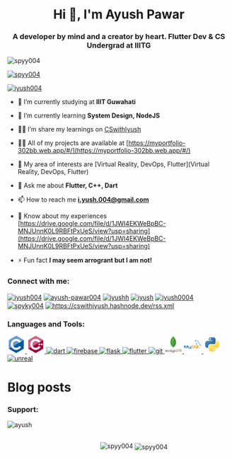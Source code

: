 <h1 align="center">Hi 👋, I'm Ayush Pawar</h1>
<h3 align="center">A developer by mind and a creator by heart. Flutter Dev & CS Undergrad at IIITG</h3>

<p align="left"> <img src="https://komarev.com/ghpvc/?username=spyy004&label=Profile%20views&color=0e75b6&style=flat" alt="spyy004" /> </p>

<p align="left"> <a href="https://github.com/ryo-ma/github-profile-trophy"><img src="https://github-profile-trophy.vercel.app/?username=spyy004" alt="spyy004" /></a> </p>

<p align="left"> <a href="https://twitter.com/iyush004" target="blank"><img src="https://img.shields.io/twitter/follow/iyush004?logo=twitter&style=for-the-badge" alt="iyush004" /></a> </p>

- 🔭 I’m currently studying at **IIIT Guwahati**

- 🌱 I’m currently learning **System Design, NodeJS**

- ✍🏻 I’m share my learnings on [CSwithIyush](https://cswithiyush.hashnode.dev/)

- 👨‍💻 All of my projects are available at [https://myportfolio-302bb.web.app/#/](https://myportfolio-302bb.web.app/#/)

- 📝 My area of interests are [Virtual Reality, DevOps, Flutter](Virtual Reality, DevOps, Flutter)

- 💬 Ask me about **Flutter, C++, Dart**

- 📫 How to reach me **i.yush.004@gmail.com**

- 📄 Know about my experiences [https://drive.google.com/file/d/1JWI4EKWeBpBC-MNJUnnK0L9RBFtPxUeS/view?usp=sharing](https://drive.google.com/file/d/1JWI4EKWeBpBC-MNJUnnK0L9RBFtPxUeS/view?usp=sharing)

- ⚡ Fun fact **I may seem arrogrant but I am not!**

<h3 align="left">Connect with me:</h3>
<p align="left">
<a href="https://twitter.com/iyush004" target="blank"><img align="center" src="https://raw.githubusercontent.com/rahuldkjain/github-profile-readme-generator/master/src/images/icons/Social/twitter.svg" alt="iyush004" height="30" width="40" /></a>
<a href="https://linkedin.com/in/ayush-pawar004" target="blank"><img align="center" src="https://raw.githubusercontent.com/rahuldkjain/github-profile-readme-generator/master/src/images/icons/Social/linked-in-alt.svg" alt="ayush-pawar004" height="30" width="40" /></a>
<a href="https://stackoverflow.com/users/iyushh" target="blank"><img align="center" src="https://raw.githubusercontent.com/rahuldkjain/github-profile-readme-generator/master/src/images/icons/Social/stack-overflow.svg" alt="iyushh" height="30" width="40" /></a>
<a href="https://hashnode.com/iyush" target="blank"><img align="center" src="https://raw.githubusercontent.com/rahuldkjain/github-profile-readme-generator/master/src/images/icons/Social/hashnode.svg" alt="iyush" height="30" width="40" /></a>
<a href="https://www.codechef.com/users/iyush0004" target="blank"><img align="center" src="https://cdn.jsdelivr.net/npm/simple-icons@3.1.0/icons/codechef.svg" alt="iyush0004" height="30" width="40" /></a>
<a href="https://www.leetcode.com/spyky004" target="blank"><img align="center" src="https://raw.githubusercontent.com/rahuldkjain/github-profile-readme-generator/master/src/images/icons/Social/leet-code.svg" alt="spyky004" height="30" width="40" /></a>
<a href="/https://cswithiyush.hashnode.dev/rss.xml" target="blank"><img align="center" src="https://raw.githubusercontent.com/rahuldkjain/github-profile-readme-generator/master/src/images/icons/Social/rss.svg" alt="https://cswithiyush.hashnode.dev/rss.xml" height="30" width="40" /></a>
</p>

<h3 align="left">Languages and Tools:</h3>
<p align="left"> <a href="https://www.cprogramming.com/" target="_blank" rel="noreferrer"> <img src="https://raw.githubusercontent.com/devicons/devicon/master/icons/c/c-original.svg" alt="c" width="40" height="40"/> </a> <a href="https://www.w3schools.com/cpp/" target="_blank" rel="noreferrer"> <img src="https://raw.githubusercontent.com/devicons/devicon/master/icons/cplusplus/cplusplus-original.svg" alt="cplusplus" width="40" height="40"/> </a> <a href="https://dart.dev" target="_blank" rel="noreferrer"> <img src="https://www.vectorlogo.zone/logos/dartlang/dartlang-icon.svg" alt="dart" width="40" height="40"/> </a> <a href="https://firebase.google.com/" target="_blank" rel="noreferrer"> <img src="https://www.vectorlogo.zone/logos/firebase/firebase-icon.svg" alt="firebase" width="40" height="40"/> </a> <a href="https://flask.palletsprojects.com/" target="_blank" rel="noreferrer"> <img src="https://www.vectorlogo.zone/logos/pocoo_flask/pocoo_flask-icon.svg" alt="flask" width="40" height="40"/> </a> <a href="https://flutter.dev" target="_blank" rel="noreferrer"> <img src="https://www.vectorlogo.zone/logos/flutterio/flutterio-icon.svg" alt="flutter" width="40" height="40"/> </a> <a href="https://git-scm.com/" target="_blank" rel="noreferrer"> <img src="https://www.vectorlogo.zone/logos/git-scm/git-scm-icon.svg" alt="git" width="40" height="40"/> </a> <a href="https://www.mongodb.com/" target="_blank" rel="noreferrer"> <img src="https://raw.githubusercontent.com/devicons/devicon/master/icons/mongodb/mongodb-original-wordmark.svg" alt="mongodb" width="40" height="40"/> </a> <a href="https://www.mysql.com/" target="_blank" rel="noreferrer"> <img src="https://raw.githubusercontent.com/devicons/devicon/master/icons/mysql/mysql-original-wordmark.svg" alt="mysql" width="40" height="40"/> </a> <a href="https://www.python.org" target="_blank" rel="noreferrer"> <img src="https://raw.githubusercontent.com/devicons/devicon/master/icons/python/python-original.svg" alt="python" width="40" height="40"/> </a> <a href="https://unrealengine.com/" target="_blank" rel="noreferrer"> <img src="https://raw.githubusercontent.com/kenangundogan/fontisto/036b7eca71aab1bef8e6a0518f7329f13ed62f6b/icons/svg/brand/unreal-engine.svg" alt="unreal" width="40" height="40"/> </a> </p>

# Blog posts

<!-- BLOG-POST-LIST:START -->
<!-- BLOG-POST-LIST:END -->

<h3 align="left">Support:</h3>
<p><a href="https://www.buymeacoffee.com/ayush"> <img align="left" src="https://cdn.buymeacoffee.com/buttons/v2/default-yellow.png" height="50" width="210" alt="ayush" /></a></p><br><br>

<p><img align="left" src="https://github-readme-stats.vercel.app/api/top-langs?username=spyy004&show_icons=true&locale=en&layout=compact" alt="spyy004" /></p>

<p>&nbsp;<img align="center" src="https://github-readme-stats.vercel.app/api?username=spyy004&show_icons=true&locale=en" alt="spyy004" /></p>
